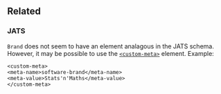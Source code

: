 ## Related

### JATS

`Brand` does not seem to have an element analagous in the JATS schema. However, it may be possible to use the [`<custom-meta>`](https://jats.nlm.nih.gov/archiving/tag-library/1.1/element/custom-meta.html) element.
Example:

```
<custom-meta>
<meta-name>software-brand</meta-name>
<meta-value>Stats'n'Maths</meta-value>
</custom-meta>
```

